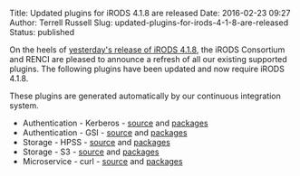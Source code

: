 Title: Updated plugins for iRODS 4.1.8 are released
Date: 2016-02-23 09:27
Author: Terrell Russell
Slug: updated-plugins-for-irods-4-1-8-are-released
Status: published

On the heels of [yesterday's release of iRODS
4.1.8](http://irods.org/2016/02/irods-4-1-8-is-released/), the iRODS
Consortium and RENCI are pleased to announce a refresh of all our
existing supported plugins. The following plugins have been updated and
now require iRODS 4.1.8.

These plugins are generated automatically by our continuous integration
system.

-   Authentication - Kerberos -
    [source](https://github.com/irods/irods_auth_plugin_kerberos) and
    [packages](ftp://ftp.renci.org/pub/irods/plugins/irods_auth_plugin_krb/1.2/)
-   Authentication - GSI -
    [source](https://github.com/irods/irods_auth_plugin_gsi) and
    [packages](ftp://ftp.renci.org/pub/irods/plugins/irods_auth_plugin_gsi/1.2/)
-   Storage - HPSS -
    [source](https://github.com/irods/irods_resource_plugin_hpss) and
    [packages](ftp://ftp.renci.org/pub/irods/plugins/irods_resource_plugin_hpss/1.2/)
-   Storage - S3 -
    [source](https://github.com/irods/irods_resource_plugin_s3) and
    [packages](ftp://ftp.renci.org/pub/irods/plugins/irods_resource_plugin_s3/1.3/)
-   Microservice - curl -
    [source](https://github.com/irods/irods_microservice_plugins_curl)
    and
    [packages](ftp://ftp.renci.org/pub/irods/plugins/irods_microservice_plugins_curl/1.2/)

